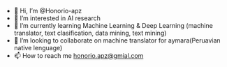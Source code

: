 - 👋 Hi, I’m @Honorio-apz
- 👀 I’m interested in AI research
- 🌱 I’m currently learning Machine Learning & Deep Learning (machine translator, text clasification, data mining, text mining)
- 💞️ I’m looking to collaborate on machine translator for aymara(Peruavian native lenguage)
- 📫 How to reach me honorio.apz@gmial.com

<!---
Honorio-apz/Honorio-apz is a ✨ special ✨ repository because its `README.md` (this file) appears on your GitHub profile.
You can click the Preview link to take a look at your changes.
--->
